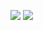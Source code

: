 [![](https://img.shields.io/badge/release-v0.1.0-informational.svg)](https://github.com/Paveloom/B1/releases/tag/v0.1.0) ![](https://img.shields.io/badge/platforms-linux,%20macOS-3E6680.svg)